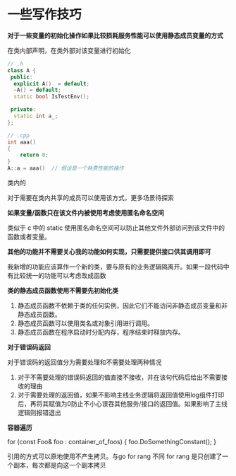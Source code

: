 # 一些写作技巧
**对于一些变量的初始化操作如果比较损耗服务性能可以使用静态成员变量的方式**

在类内部声明，在类外部对该变量进行初始化

```cpp
// .h
class A {
 public:
  explicit A()  = default;
  ~A() = default;
  static bool IsTestEnv();

 private:
  static int a_;
};
```

```cpp
// .cpp
int aaa()
{
    return 0;
}
A::a = aaa()  // 假设是一个耗费性能的操作
```

类内的

对于需要在类内共享的成员可以使用该方式，更多场景待探索

**如果变量/函数只在该文件内被使用考虑使用匿名命名空间**

类似于 c 中的 static 使用匿名命名空间可以防止其他文件外部访问到该文件中的函数或者变量。

**其他的功能并不需要关心我的功能如何实现，只需要提供接口供其调用即可**

我新增的功能应该算作一个新的类，要与原有的业务逻辑隔离开。如果一段代码中有比较统一的功能可以考虑改成函数

**类的静态成员函数使用不需要先初始化类**

1. 静态成员函数不依赖于类的任何实例，因此它们不能访问非静态成员变量和非静态成员函数。  
2. 静态成员函数可以使用类名或对象引用进行调用。  
3. 静态成员函数在程序启动时分配内存，程序结束时释放内存。  

**对于错误码返回**

对于错误码的返回值分为需要处理和不需要处理两种情况
1. 对于不需要处理的错误码返回的值直接不接收，并在该句代码后给出不需要接收的理由
2. 对于需要处理的返回值，如果不影响主线业务逻辑将返回值使用log组件打印后，再将其赋值为0防止不小心误吞其他服务/接口的返回值。如果影响了主线逻辑则报错退出

**容器遍历**

for (const Foo& foo : container_of_foos) {
  foo.DoSomethingConstant();
}

引用的方式可以原地使用不产生拷贝。与go for rang 不同 for rang 是只创建了一个副本，每次都是向这一个副本拷贝